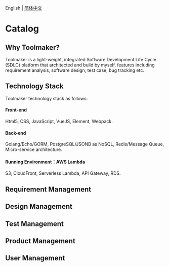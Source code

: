 English | [简体中文](./README.zh-CN.md)

# Catalog
 ## Why Toolmaker?
Toolmaker is a light-weight, integrated Software Development Life Cycle (SDLC) platform that architected and build by myself, features including requirement analysis, software design, test case, bug tracking etc. 
 ## Technology Stack
 Toolmaker technology stack as follows:
 #### Front-end
  Html5, CSS, JavaScript, VueJS, Element, Webpack.
 #### Back-end
  Golang/Echo/GORM, PostgreSQL/JSONB as NoSQL, Redis/Message Queue, Micro-service architecture.
 #### Running Environment：AWS Lambda
  S3, CloudFront, Serverless Lambda, API Gateway, RDS.

 ## Requirement Management
 ## Design Management
 ## Test Management
 ## Product Management
 ## User Management  
